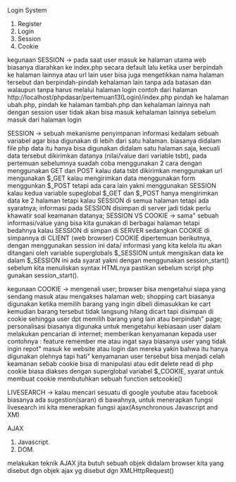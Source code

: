 

Login System
1. Register
2. Login
3. Session
4. Cookie 

kegunaan SESSION -> pada saat user masuk ke halaman utama web biasanya diarahkan ke index.php secara default lalu ketika user berpindah ke halaman lainnya  atau url lain user bisa juga mengetikkan nama halaman tersebut dan berpindah-pindah kehalaman lain tanpa ada batasan dan walaupun tanpa harus melalui halaman login contoh dari halaman http://localhost/phpdasar/pertemuan13(Login)/index.php pindah ke halaman ubah.php, pindah ke halaman tambah.php dan kehalaman lainnya nah dengan session user tidak akan bisa masuk kehalaman lainnya sebelum masuk dari halaman login

SESSION -> sebuah mekanisme penyimpanan informasi kedalam sebuah variabel agar bisa digunakan di lebih dari satu halaman. biasanya didalam file php data itu hanya bisa digunakan didalam satu halaman saja, kecuali data tersebut dikirimkan datanya (nilai/value dari variable tsbt), pada pertemuan sebelumnya suadah coba menggunakan 2 cara dengan menggunakan GET dan POST kalau data tsbt dikirimkan menggunakan url mengunakan $_GET kalau mengirimkan data menggunakan form menggunkan $_POST tetapi ada cara lain yakni menggunakan SESSION kalau kedua variable supeglobal $_GET dan $_POST hanya mengirimkan data ke 2 halaman tetapi kalau SESSION di semua halaman tetapi ada syaratnya; informasi pada SESSION disimpan di server jadi tidak perlu khawatir soal keamanan datanya; SESSION VS COOKIE -> sama" sebuah informasi/value yang bisa kita gunakan di berbagai halaman tetapi bedahnya kalau SESSION di simpan di SERVER sedangkan COOKIE di simpannya di CLIENT (web browser) COOKIE dipertemuan berikutnya, dengan menggunakan session ini data/ informasi yang kita kelola itu akan ditangani oleh variable superglobals $_SESSION untuk mengisikan data ke dalam $_SESSION ini ada syarat yakni dengan menggunakan session_start() sebelum kita menuliskan syntax HTMLnya pastikan sebelum script php gunakan session_start().

kegunaan COOKIE -> mengenali user; browser bisa mengetahui siapa yang sendang masuk atau mengakses halaman web; shopping cart biasanya digunakan ketika memilih barang yang ingin dibeli dimasukkan ke cart kemudian barang tersebut tidak langsung hilang dicart tapi disimpan di cookie sehingga user dpt memilih barang yang lain atau berpindah" page; personalisasi biasanya digunaka untuk mengetahui kebiasaan user dalam melakukan pencarian di internet; memberikan kenyamanan kepada user contohnya : feature remember me atau ingat saya biasanya user yang tidak ingin repot" masuk ke website atau login dan mereka yakin bahwa itu hanya digunakan olehnya tapi hati" kenyamanan user tersebut bisa menjadi celah keamanan sebab cookie bisa di manipulasi atau edit delete read di php cookie biasa diakses dengan superglobal variabel $_COOKIE, syarat untuk membuat cookie membutuhkan sebuah function setcookie()

LIVESEARCH -> kalau mencari sesuatu di google youtube atau facebook biasanya ada sugestion(saran) di bawahnya, untuk menerapkan fungsi livesearch ini kita menerapkan fungsi ajax(Asynchronous Javascript and XM)

AJAX 
1. Javascript.
2. DOM.

melakukan teknik AJAX jita butuh sebuah objek didalam browser kita yang disebut dgn objek ajax yg disebut dgn XMLHttpRequest()
